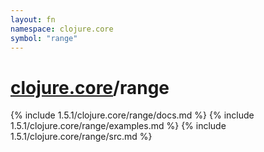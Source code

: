 ```yaml
---
layout: fn
namespace: clojure.core
symbol: "range"
---
```


# [clojure.core](../)/range

{% include 1.5.1/clojure.core/range/docs.md %}
{% include 1.5.1/clojure.core/range/examples.md %}
{% include 1.5.1/clojure.core/range/src.md %}

